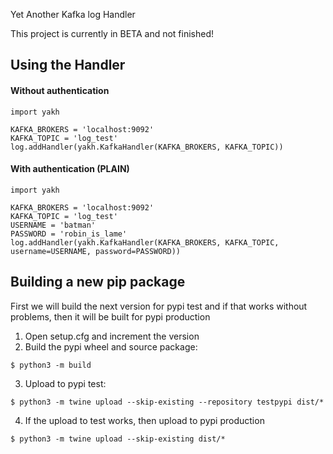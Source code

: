 Yet Another Kafka log Handler

This project is currently in BETA and not finished!

## Using the Handler

#### Without authentication

```
import yakh

KAFKA_BROKERS = 'localhost:9092'
KAFKA_TOPIC = 'log_test'
log.addHandler(yakh.KafkaHandler(KAFKA_BROKERS, KAFKA_TOPIC))
```


#### With authentication (PLAIN)

```
import yakh

KAFKA_BROKERS = 'localhost:9092'
KAFKA_TOPIC = 'log_test'
USERNAME = 'batman'
PASSWORD = 'robin_is_lame'
log.addHandler(yakh.KafkaHandler(KAFKA_BROKERS, KAFKA_TOPIC, username=USERNAME, password=PASSWORD))
```

## Building a new pip package

First we will build the next version for pypi test and if that works without problems, then it will be built for pypi production

1. Open setup.cfg and increment the version
2. Build the pypi wheel and source package: 

```
$ python3 -m build
```

3. Upload to pypi test:

```
$ python3 -m twine upload --skip-existing --repository testpypi dist/*
```

4. If the upload to test works, then upload to pypi production

```
$ python3 -m twine upload --skip-existing dist/*
```



